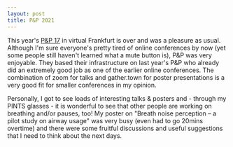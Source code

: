 ```yaml
---
layout: post
title: P&P 2021
---
```

This year's [P&P 17](https://www.linguistik-in-frankfurt.de/17-pp-in-frankfurt-gu/) in virtual Frankfurt is over and was a pleasure as usual.
Although I'm sure everyone's pretty tired of online conferences by now (yet some people still haven't learned what a mute button is), P&P was very enjoyable.
They based their infrastructure on last year's P&P who already did an extremely good job as one of the earlier online conferences.
The combination of zoom for talks and gather.town for poster presentations is a very good fit for smaller conferences in my opinion.

Personally, I got to see loads of interesting talks & posters and - through my PINTS glasses - it is wonderful to see that other people are working on breathing and/or pauses, too!
My poster on "Breath noise perception – a pilot study on airway usage" was very busy (even had to go 20mins overtime) and there were some fruitful discussions and useful suggestions that I need to think about the next days.
